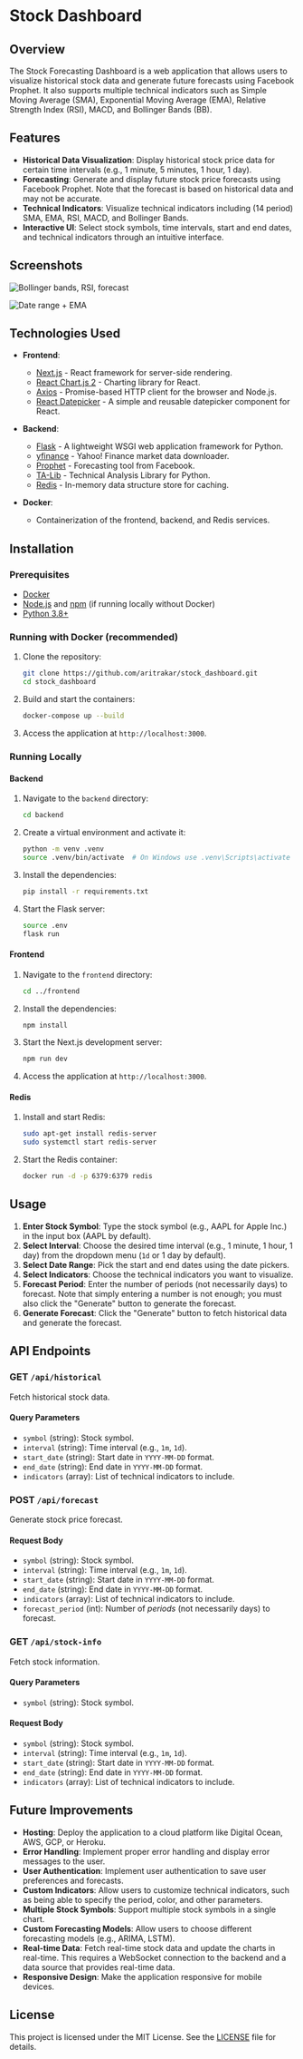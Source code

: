 # Stock Dashboard

## Overview

The Stock Forecasting Dashboard is a web application that allows users to visualize historical stock data and generate future forecasts using Facebook Prophet. It also supports multiple technical indicators such as Simple Moving Average (SMA), Exponential Moving Average (EMA), Relative Strength Index (RSI), MACD, and Bollinger Bands (BB).

## Features

- **Historical Data Visualization**: Display historical stock price data for certain time intervals (e.g., 1 minute, 5 minutes, 1 hour, 1 day).
- **Forecasting**: Generate and display future stock price forecasts using Facebook Prophet. Note that the forecast is based on historical data and may not be accurate.
- **Technical Indicators**: Visualize technical indicators including (14 period) SMA, EMA, RSI, MACD, and Bollinger Bands.
- **Interactive UI**: Select stock symbols, time intervals, start and end dates, and technical indicators through an intuitive interface.

## Screenshots

![Bollinger bands, RSI, forecast](etc/indicators_with_forecast.png)

![Date range + EMA](etc/date_range_ema.png)

## Technologies Used

- **Frontend**:

  - [Next.js](https://nextjs.org/) - React framework for server-side rendering.
  - [React Chart.js 2](https://react-chartjs-2.js.org/) - Charting library for React.
  - [Axios](https://axios-http.com/) - Promise-based HTTP client for the browser and Node.js.
  - [React Datepicker](https://reactdatepicker.com/) - A simple and reusable datepicker component for React.

- **Backend**:

  - [Flask](https://flask.palletsprojects.com/) - A lightweight WSGI web application framework for Python.
  - [yfinance](https://pypi.org/project/yfinance/) - Yahoo! Finance market data downloader.
  - [Prophet](https://facebook.github.io/prophet/) - Forecasting tool from Facebook.
  - [TA-Lib](https://mrjbq7.github.io/ta-lib/) - Technical Analysis Library for Python.
  - [Redis](https://redis.io/) - In-memory data structure store for caching.

- **Docker**:
  - Containerization of the frontend, backend, and Redis services.

## Installation

### Prerequisites

- [Docker](https://www.docker.com/get-started)
- [Node.js](https://nodejs.org/) and [npm](https://www.npmjs.com/) (if running locally without Docker)
- [Python 3.8+](https://www.python.org/)

### Running with Docker (recommended)

1. Clone the repository:

   ```bash
   git clone https://github.com/aritrakar/stock_dashboard.git
   cd stock_dashboard
   ```

2. Build and start the containers:

   ```bash
   docker-compose up --build
   ```

3. Access the application at `http://localhost:3000`.

### Running Locally

#### Backend

1. Navigate to the `backend` directory:

   ```bash
   cd backend
   ```

2. Create a virtual environment and activate it:

   ```bash
   python -m venv .venv
   source .venv/bin/activate  # On Windows use .venv\Scripts\activate
   ```

3. Install the dependencies:

   ```bash
   pip install -r requirements.txt
   ```

4. Start the Flask server:
   ```bash
   source .env
   flask run
   ```

#### Frontend

1. Navigate to the `frontend` directory:

   ```bash
   cd ../frontend
   ```

2. Install the dependencies:

   ```bash
   npm install
   ```

3. Start the Next.js development server:

   ```bash
   npm run dev
   ```

4. Access the application at `http://localhost:3000`.

#### Redis

1. Install and start Redis:

   ```bash
   sudo apt-get install redis-server
   sudo systemctl start redis-server
   ```

2. Start the Redis container:

   ```bash
   docker run -d -p 6379:6379 redis
   ```

## Usage

1. **Enter Stock Symbol**: Type the stock symbol (e.g., AAPL for Apple Inc.) in the input box (AAPL by default).
2. **Select Interval**: Choose the desired time interval (e.g., 1 minute, 1 hour, 1 day) from the dropdown menu (`1d` or 1 day by default).
3. **Select Date Range**: Pick the start and end dates using the date pickers.
4. **Select Indicators**: Choose the technical indicators you want to visualize.
5. **Forecast Period**: Enter the number of periods (not necessarily days) to forecast. Note that simply entering a number is not enough; you must also click the "Generate" button to generate the forecast.
6. **Generate Forecast**: Click the "Generate" button to fetch historical data and generate the forecast.

## API Endpoints

### GET `/api/historical`

Fetch historical stock data.

#### Query Parameters

- `symbol` (string): Stock symbol.
- `interval` (string): Time interval (e.g., `1m`, `1d`).
- `start_date` (string): Start date in `YYYY-MM-DD` format.
- `end_date` (string): End date in `YYYY-MM-DD` format.
- `indicators` (array): List of technical indicators to include.

### POST `/api/forecast`

Generate stock price forecast.

#### Request Body

- `symbol` (string): Stock symbol.
- `interval` (string): Time interval (e.g., `1m`, `1d`).
- `start_date` (string): Start date in `YYYY-MM-DD` format.
- `end_date` (string): End date in `YYYY-MM-DD` format.
- `indicators` (array): List of technical indicators to include.
- `forecast_period` (int): Number of _periods_ (not necessarily days) to forecast.

### GET `/api/stock-info`

Fetch stock information.

#### Query Parameters

- `symbol` (string): Stock symbol.

#### Request Body

- `symbol` (string): Stock symbol.
- `interval` (string): Time interval (e.g., `1m`, `1d`).
- `start_date` (string): Start date in `YYYY-MM-DD` format.
- `end_date` (string): End date in `YYYY-MM-DD` format.
- `indicators` (array): List of technical indicators to include.

## Future Improvements

- **Hosting**: Deploy the application to a cloud platform like Digital Ocean, AWS, GCP, or Heroku.
- **Error Handling**: Implement proper error handling and display error messages to the user.
- **User Authentication**: Implement user authentication to save user preferences and forecasts.
- **Custom Indicators**: Allow users to customize technical indicators, such as being able to specify the period, color, and other parameters.
- **Multiple Stock Symbols**: Support multiple stock symbols in a single chart.
- **Custom Forecasting Models**: Allow users to choose different forecasting models (e.g., ARIMA, LSTM).
- **Real-time Data**: Fetch real-time stock data and update the charts in real-time. This requires a WebSocket connection to the backend and a data source that provides real-time data.
- **Responsive Design**: Make the application responsive for mobile devices.

## License

This project is licensed under the MIT License. See the [LICENSE](LICENSE) file for details.
